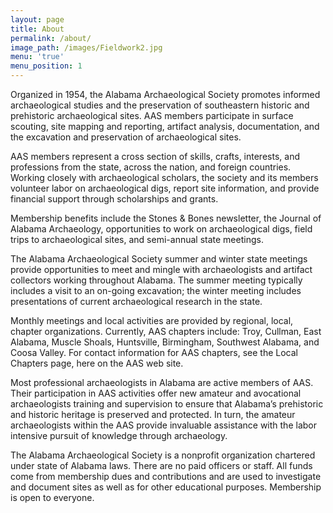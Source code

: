 ```yaml
---
layout: page
title: About
permalink: /about/
image_path: /images/Fieldwork2.jpg
menu: 'true'
menu_position: 1
---
```



Organized in 1954, the Alabama Archaeological Society promotes informed archaeological studies and the preservation of southeastern historic and prehistoric archaeological sites. AAS members participate in surface scouting, site mapping and reporting, artifact analysis, documentation, and the excavation and preservation of archaeological sites.

AAS members represent a cross section of skills, crafts, interests, and professions from the state, across the nation, and foreign countries. Working closely with archaeological scholars, the society and its members volunteer labor on archaeological digs, report site information, and provide financial support through scholarships and grants.

Membership benefits include the Stones & Bones newsletter, the Journal of Alabama Archaeology, opportunities to work on archaeological digs, field trips to archaeological sites, and semi-annual state meetings.

The Alabama Archaeological Society summer and winter state meetings provide opportunities to meet and mingle with archaeologists and artifact collectors working throughout Alabama. The summer meeting typically includes a visit to an on-going excavation; the winter meeting includes presentations of current archaeological research in the state.

Monthly meetings and local activities are provided by regional, local, chapter organizations. Currently, AAS chapters include: Troy, Cullman, East Alabama, Muscle Shoals, Huntsville, Birmingham, Southwest Alabama, and Coosa Valley. For contact information for AAS chapters, see the Local Chapters page, here on the AAS web site.

Most professional archaeologists in Alabama are active members of AAS. Their participation in AAS activities offer new amateur and avocational archaeologists training and supervision to ensure that Alabama’s prehistoric and historic heritage is preserved and protected. In turn, the amateur archaeologists within the AAS provide invaluable assistance with the labor intensive pursuit of knowledge through archaeology.

The Alabama Archaeological Society is a nonprofit organization chartered under state of Alabama laws. There are no paid officers or staff. All funds come from membership dues and contributions and are used to investigate and document sites as well as for other educational purposes. Membership is open to everyone.